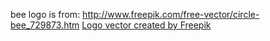 bee logo is from: http://www.freepik.com/free-vector/circle-bee_729873.htm
[Logo vector created by Freepik](http://www.freepik.com/free-photos-vectors/logo)
